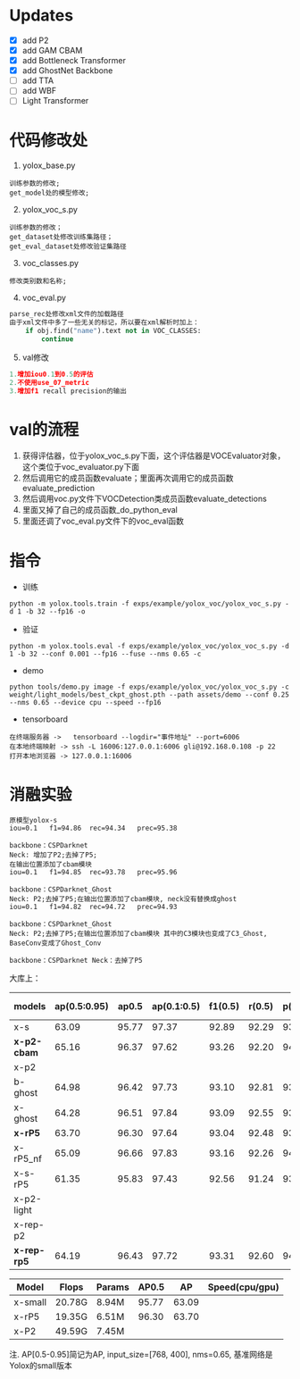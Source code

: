 # Updates

- [x] add P2
- [x] add GAM CBAM
- [x] add Bottleneck Transformer
- [x] add GhostNet Backbone 
- [ ] add TTA 
- [ ] add WBF
- [ ] Light Transformer

# 代码修改处
1. yolox_base.py

```
训练参数的修改;
get_model处的模型修改;
```

2. yolox_voc_s.py

```
训练参数的修改；
get_dataset处修改训练集路径；
get_eval_dataset处修改验证集路径
```

3. voc_classes.py

```
修改类别数和名称;
```

4. voc_eval.py

```python
parse_rec处修改xml文件的加载路径
由于xml文件中多了一些无关的标记，所以要在xml解析时加上：
    if obj.find("name").text not in VOC_CLASSES:
    	continue
```

5. val修改

```python
1.增加iou0.1到0.5的评估
2.不使用use_07_metric
3.增加f1 recall precision的输出
```



# val的流程

1. 获得评估器，位于yolox_voc_s.py下面，这个评估器是VOCEvaluator对象，这个类位于voc_evaluator.py下面
2. 然后调用它的成员函数evaluate；里面再次调用它的成员函数evaluate_prediction
3. 然后调用voc.py文件下VOCDetection类成员函数evaluate_detections
4. 里面又掉了自己的成员函数_do_python_eval
5. 里面还调了voc_eval.py文件下的voc_eval函数

# 指令

- 训练

```shell
python -m yolox.tools.train -f exps/example/yolox_voc/yolox_voc_s.py -d 1 -b 32 --fp16 -o
```

- 验证

```shell
python -m yolox.tools.eval -f exps/example/yolox_voc/yolox_voc_s.py -d 1 -b 32 --conf 0.001 --fp16 --fuse --nms 0.65 -c 
```

- demo

```shell
python tools/demo.py image -f exps/example/yolox_voc/yolox_voc_s.py -c weight/light_models/best_ckpt_ghost.pth --path assets/demo --conf 0.25 --nms 0.65 --device cpu --speed --fp16
```

- tensorboard

```shell
在终端服务器 ->   tensorboard --logdir="事件地址" --port=6006
在本地终端映射 -> ssh -L 16006:127.0.0.1:6006 gli@192.168.0.108 -p 22
打开本地浏览器 -> 127.0.0.1:16006
```

# 消融实验

```
原模型yolox-s
iou=0.1   f1=94.86 	rec=94.34 	prec=95.38
```

```
backbone：CSPDarknet  
Neck: 增加了P2;去掉了P5;
在输出位置添加了cbam模块 
iou=0.1   f1=94.85 	rec=93.78 	prec=95.96
```

```
backbone：CSPDarknet_Ghost  
Neck: P2;去掉了P5;在输出位置添加了cbam模块, neck没有替换成ghost
iou=0.1   f1=94.82 	rec=94.72 	prec=94.93
```

```
backbone：CSPDarknet_Ghost  
Neck: P2;去掉了P5;在输出位置添加了cbam模块 其中的C3模块也变成了C3_Ghost, BaseConv变成了Ghost_Conv
```

```
backbone：CSPDarknet Neck：去掉了P5
```

大库上：

| models    | ap(0.5:0.95) | ap0.5 | ap(0.1:0.5) | f1(0.5) | r(0.5) | p(0.5) | flops   | para   | speed(cpu)(ms) |
| --------- | ------------ | ----- | ----------- | ------- | ------ | ------ | ------- | ------ | -------------- |
| x-s       | 63.09        | 95.77 | 97.37       | 92.89   | 92.29  | 93.49  | 20.775G | 8.938M | 63             |
| **x-p2-cbam**  | 65.16        | 96.37 | 97.62       | 93.26   | 92.20  | 94.33  | 49.605G | 7.553M | 113            |
| x-p2 |  |  |  |  |  |  | 49.592G | 7.453M |  |
| b-ghost   | 64.98        | 96.42 | 97.73       | 93.10   | 92.81  | 93.39  | 45.157G | 5.580M | 149            |
| x-ghost   | 64.28        | 96.51 | 97.84       | 93.09   | 92.55  | 93.64  | 41.082G | 4.932M | 109            |
| **x-rP5** | 63.70        | 96.30 | 97.64       | 93.04   | 92.48  | 93.61  | 19.351G | 6.507M |                |
| x-rP5_nf  | 65.09        | 96.66 | 97.83       | 93.16   | 92.26  | 94.08  | 19.351G | 6.507M |                |
| x-s-rP5   | 61.35        | 95.83 | 97.43       | 92.56   | 91.24  | 93.92  | 5.449G  | 1.413M |                |
| x-p2-light |  |  |  |  |  |  | 43.505G | 6.607M | |
| x-rep-p2 |  |  |  |  |  |  | 43.851G | 6.783M | |
| **x-rep-rp5** | 64.19        | 96.43 | 97.72       | 93.31   | 92.60  | 94.04  | 18.42G  | 6.12M  |                |

| Model   | Flops  | Params | AP0.5 | AP    | Speed(cpu/gpu) |
| ------- | ------ | ------ | ----- | ----- | -------------- |
| x-small | 20.78G | 8.94M  | 95.77 | 63.09 |                |
| x-rP5   | 19.35G | 6.51M  | 96.30 | 63.70 |                |
| x-P2    | 49.59G | 7.45M  |       |       |                |

注. AP[0.5-0.95]简记为AP, input_size=[768, 400], nms=0.65, 基准网络是Yolox的small版本





